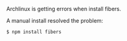 Archlinux is getting errors when install fibers.

A manual install resolved the problem:

```
$ npm install fibers
```

